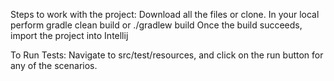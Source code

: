 Steps to work with the project: 
Download all the files or clone. 
In your local perform gradle clean build or ./gradlew build
Once the build succeeds, import the project into Intellij

To Run Tests:
Navigate to src/test/resources, and click on the run button for any of the scenarios.


